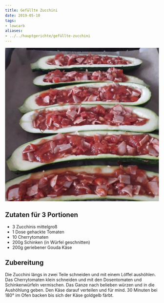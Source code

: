 ```yaml
---
title: Gefüllte Zucchini
date: 2019-05-10
tags:
- lowcarb
aliases:
- ../../hauptgerichte/gefüllte-zucchini
---
```


![](/img/gefuellte-zucchini.webp)

## Zutaten für 3 Portionen
- 3 Zucchinis mittelgroß
- 1 Dose gehackte Tomaten
- 10 Cherrytomaten
- 200g Schinken (in Würfel geschnitten)
- 200g geriebener Gouda Käse

## Zubereitung
Die Zucchini längs in zwei Teile schneiden und mit einem Löffel aushöhlen. Das Cherrytomaten klein schneiden und mit den Dosentomaten und Schinkenwürfeln vermischen. Das Ganze nach belieben würzen und in die Aushöhlung geben. Den Käse darauf verteilen und für mind. 30 Minuten bei 180° im Ofen backen bis sich der Käse goldgelb färbt.
